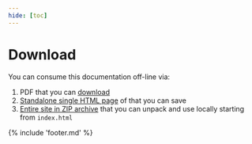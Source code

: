 ```yaml
---
hide: [toc]
---
```


# Download

You can consume this documentation off-line via:

1. PDF that you can [download](../docs.pdf)
2. [Standalone single HTML page](../docs.html) of that you can save
1. [Entire site in ZIP archive](../docs.zip) that you can unpack and use locally starting from `index.html`

{% include 'footer.md' %}
